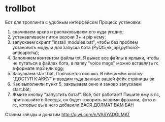 # trollbot
Бот для троллинга с удобным интерфейсом
Процесс установки:
1) cкачиваем архив и распаковываем его куда угодно;
2) устанавливаем питон версии 3+ и pip нему;
3) запускаем скрипт "install_modules.bat", чтобы без  проблем установить модули для запуска бота (PyQt5,vk_api,python3-anticaptcha);
4) Заполняем контентом файлы txt. Я вынес все файлы в ярлыки, чтобы не путаться в файлах бота, в папку "voice msgs" можно вставлять гс в формате mp3 или ogg;
5) Запускаем start.bat. Появляется окошко. В нём жмём кнопку "ДОСТУП К АККУ" и вводим туда данные вашей фейк страницы вк
6) Как выполнили пункт 5, закрываем окно и заново запускаем start.bat;
7) Жмите кнопку "запустить бота!".
Всё, бот работает! Пишите ему в лс, приглашайте в беседы, он будет говорить вашими фразами, фото и гс, которые вы в него добавили
ВАСЯ ДОЛМАТ ВАМ БАН

Ставим звёзды и донатим http://qiwi.com/n/VASYADOLMAT
